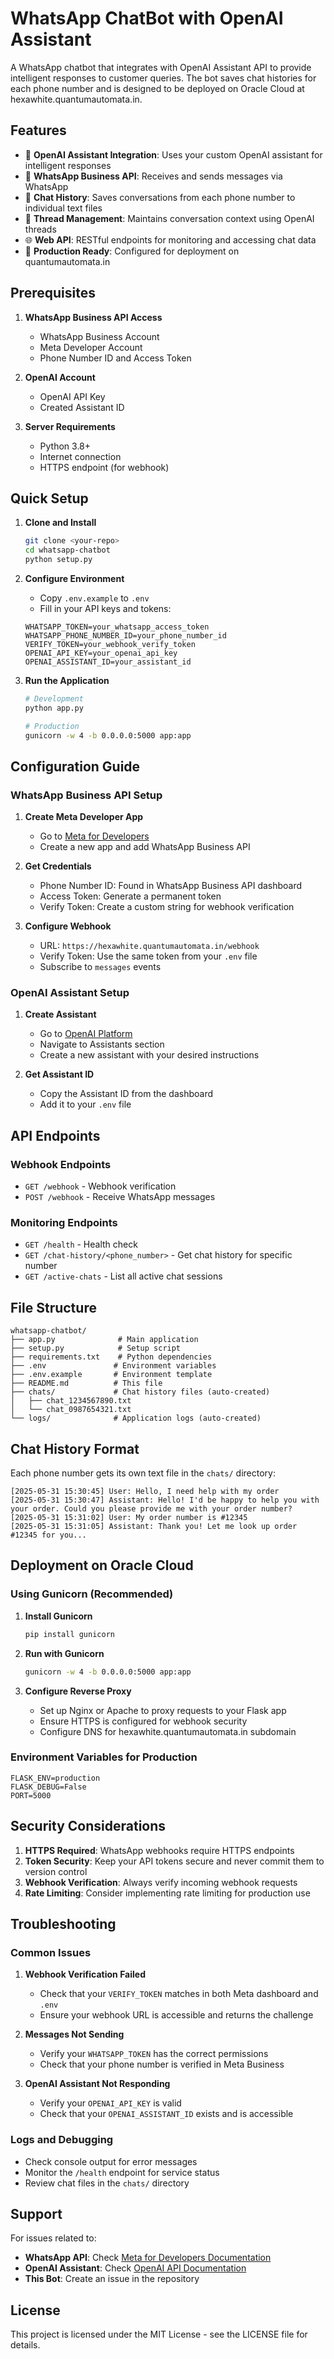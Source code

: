 # WhatsApp ChatBot with OpenAI Assistant

A WhatsApp chatbot that integrates with OpenAI Assistant API to provide intelligent responses to customer queries. The bot saves chat histories for each phone number and is designed to be deployed on Oracle Cloud at hexawhite.quantumautomata.in.

## Features

- 🤖 **OpenAI Assistant Integration**: Uses your custom OpenAI assistant for intelligent responses
- 💬 **WhatsApp Business API**: Receives and sends messages via WhatsApp
- 📁 **Chat History**: Saves conversations from each phone number to individual text files
- 🔄 **Thread Management**: Maintains conversation context using OpenAI threads
- 🌐 **Web API**: RESTful endpoints for monitoring and accessing chat data
- 🚀 **Production Ready**: Configured for deployment on quantumautomata.in

## Prerequisites

1. **WhatsApp Business API Access**
   - WhatsApp Business Account
   - Meta Developer Account
   - Phone Number ID and Access Token

2. **OpenAI Account**
   - OpenAI API Key
   - Created Assistant ID

3. **Server Requirements**
   - Python 3.8+
   - Internet connection
   - HTTPS endpoint (for webhook)

## Quick Setup

1. **Clone and Install**
   ```bash
   git clone <your-repo>
   cd whatsapp-chatbot
   python setup.py
   ```

2. **Configure Environment**
   - Copy `.env.example` to `.env`
   - Fill in your API keys and tokens:
   ```env
   WHATSAPP_TOKEN=your_whatsapp_access_token
   WHATSAPP_PHONE_NUMBER_ID=your_phone_number_id
   VERIFY_TOKEN=your_webhook_verify_token
   OPENAI_API_KEY=your_openai_api_key
   OPENAI_ASSISTANT_ID=your_assistant_id
   ```

3. **Run the Application**
   ```bash
   # Development
   python app.py
   
   # Production
   gunicorn -w 4 -b 0.0.0.0:5000 app:app
   ```

## Configuration Guide

### WhatsApp Business API Setup

1. **Create Meta Developer App**
   - Go to [Meta for Developers](https://developers.facebook.com/)
   - Create a new app and add WhatsApp Business API

2. **Get Credentials**
   - Phone Number ID: Found in WhatsApp Business API dashboard
   - Access Token: Generate a permanent token
   - Verify Token: Create a custom string for webhook verification

3. **Configure Webhook**
   - URL: `https://hexawhite.quantumautomata.in/webhook`
   - Verify Token: Use the same token from your `.env` file
   - Subscribe to `messages` events

### OpenAI Assistant Setup

1. **Create Assistant**
   - Go to [OpenAI Platform](https://platform.openai.com/)
   - Navigate to Assistants section
   - Create a new assistant with your desired instructions

2. **Get Assistant ID**
   - Copy the Assistant ID from the dashboard
   - Add it to your `.env` file

## API Endpoints

### Webhook Endpoints
- `GET /webhook` - Webhook verification
- `POST /webhook` - Receive WhatsApp messages

### Monitoring Endpoints
- `GET /health` - Health check
- `GET /chat-history/<phone_number>` - Get chat history for specific number
- `GET /active-chats` - List all active chat sessions

## File Structure

```
whatsapp-chatbot/
├── app.py              # Main application
├── setup.py            # Setup script
├── requirements.txt    # Python dependencies
├── .env               # Environment variables
├── .env.example       # Environment template
├── README.md          # This file
├── chats/             # Chat history files (auto-created)
│   ├── chat_1234567890.txt
│   └── chat_0987654321.txt
└── logs/              # Application logs (auto-created)
```

## Chat History Format

Each phone number gets its own text file in the `chats/` directory:

```
[2025-05-31 15:30:45] User: Hello, I need help with my order
[2025-05-31 15:30:47] Assistant: Hello! I'd be happy to help you with your order. Could you please provide me with your order number?
[2025-05-31 15:31:02] User: My order number is #12345
[2025-05-31 15:31:05] Assistant: Thank you! Let me look up order #12345 for you...
```

## Deployment on Oracle Cloud

### Using Gunicorn (Recommended)

1. **Install Gunicorn**
   ```bash
   pip install gunicorn
   ```

2. **Run with Gunicorn**
   ```bash
   gunicorn -w 4 -b 0.0.0.0:5000 app:app
   ```

3. **Configure Reverse Proxy**
   - Set up Nginx or Apache to proxy requests to your Flask app
   - Ensure HTTPS is configured for webhook security
   - Configure DNS for hexawhite.quantumautomata.in subdomain

### Environment Variables for Production

```env
FLASK_ENV=production
FLASK_DEBUG=False
PORT=5000
```

## Security Considerations

1. **HTTPS Required**: WhatsApp webhooks require HTTPS endpoints
2. **Token Security**: Keep your API tokens secure and never commit them to version control
3. **Webhook Verification**: Always verify incoming webhook requests
4. **Rate Limiting**: Consider implementing rate limiting for production use

## Troubleshooting

### Common Issues

1. **Webhook Verification Failed**
   - Check that your `VERIFY_TOKEN` matches in both Meta dashboard and `.env`
   - Ensure your webhook URL is accessible and returns the challenge

2. **Messages Not Sending**
   - Verify your `WHATSAPP_TOKEN` has the correct permissions
   - Check that your phone number is verified in Meta Business

3. **OpenAI Assistant Not Responding**
   - Verify your `OPENAI_API_KEY` is valid
   - Check that your `OPENAI_ASSISTANT_ID` exists and is accessible

### Logs and Debugging

- Check console output for error messages
- Monitor the `/health` endpoint for service status
- Review chat files in the `chats/` directory

## Support

For issues related to:
- **WhatsApp API**: Check [Meta for Developers Documentation](https://developers.facebook.com/docs/whatsapp)
- **OpenAI Assistant**: Check [OpenAI API Documentation](https://platform.openai.com/docs)
- **This Bot**: Create an issue in the repository

## License

This project is licensed under the MIT License - see the LICENSE file for details.